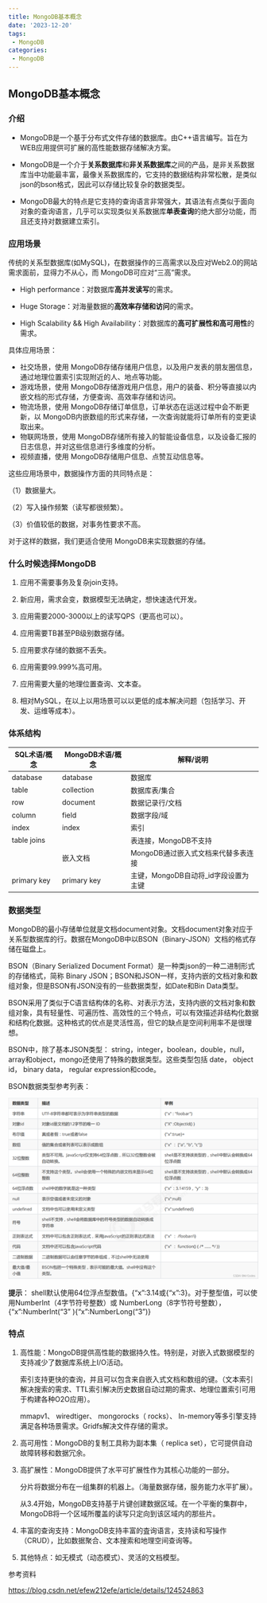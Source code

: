 ```yaml
---
title: MongoDB基本概念
date: '2023-12-20'
tags:
 - MongoDB
categories: 
 - MongoDB
---
```




## MongoDB基本概念

### 介绍

- MongoDB是一个基于分布式文件存储的数据库。由C++语言编写。旨在为WEB应用提供可扩展的高性能数据存储解决方案。
- MongoDB是一个介于**关系数据库**和**非关系数据库**之间的产品，是非关系数据库当中功能最丰富，最像关系数据库的，它支持的数据结构非常松散，是类似json的bson格式，因此可以存储比较复杂的数据类型。

- MongoDB最大的特点是它支持的查询语言非常强大，其语法有点类似于面向对象的查询语言，几乎可以实现类似关系数据库**单表查询**的绝大部分功能，而且还支持对数据建立索引。


### 应用场景

传统的关系型数据库(如MySQL)，在数据操作的三高需求以及应对Web2.0的网站需求面前，显得力不从心，而 MongoDB可应对“三高”需求。

- High performance：对数据库**高并发读写**的需求。

- Huge Storage：对海量数据的**高效率存储和访问**的需求。

- High Scalability && High Availability：对数据库的**高可扩展性和高可用性**的需求。

具体应用场景：

- 社交场景，使用 MongoDB存储存储用户信息，以及用户发表的朋友圈信息，通过地理位置索引实现附近的人、地点等功能。
-  游戏场景，使用 MongoDB存储游戏用户信息，用户的装备、积分等直接以内嵌文档的形式存储，方便查询、高效率存储和访问。
-  物流场景，使用 MongoDB存储订单信息，订单状态在运送过程中会不断更新，以 MongoDB内嵌数组的形式来存储，一次查询就能将订单所有的变更读取出来。
- 物联网场景，使用 MongoDB存储所有接入的智能设备信息，以及设备汇报的日志信息，并对这些信息进行多维度的分析。
- 视频直播，使用 MongoDB存储用户信息、点赞互动信息等。

这些应用场景中，数据操作方面的共同特点是：

  （1）数据量大。

  （2）写入操作频繁（读写都很频繁）。

  （3）价值较低的数据，对事务性要求不高。

  对于这样的数据，我们更适合使用 MongoDB来实现数据的存储。

### 什么时候选择MongoDB

1. 应用不需要事务及复杂join支持。
2. 新应用，需求会变，数据模型无法确定，想快速迭代开发。

3. 应用需要2000-3000以上的读写QPS（更高也可以）。

4. 应用需要TB甚至PB级别数据存储。

5. 应用要求存储的数据不丢失。

6. 应用需要99.999%高可用。

7. 应用需要大量的地理位置查询、文本查。

8. 相对MySQL，在以上以用场景可以以更低的成本解决问题（包括学习、开发、运维等成本）。
   

### 体系结构

| SQL术语/概念 | MongoDB术语/概念 | 解释/说明                            |
| ------------ | ---------------- | ------------------------------------ |
| database     | database         | 数据库                               |
| table        | collection       | 数据库表/集合                        |
| row          | document         | 数据记录行/文档                      |
| column       | field            | 数据字段/域                          |
| index        | index            | 索引                                 |
| table joins  |                  | 表连接，MongoDB不支持                |
|              | 嵌入文档         | MongoDB通过嵌入式文档来代替多表连接  |
| primary key  | primary key      | 主键，MongoDB自动将_id字段设置为主键 |



### 数据类型

MongoDB的最小存储单位就是文档document对象。文档document对象对应于关系型数据库的行。数据在MongoDB中以BSON（Binary-JSON）文档的格式存储在磁盘上。

BSON（Binary Serialized Document Format）是一种类json的一种二进制形式的存储格式，简称 Binary JSON；BSON和JSON一样，支持内嵌的文档对象和数组对象，但是BSON有JSON没有的一些数据类型，如Date和Bin Data类型。

BSON采用了类似于C语言结构体的名称、对表示方法，支持内嵌的文档对象和数组对象，具有轻量性、可遍历性、高效性的三个特点，可以有效描述非结构化数据和结构化数据。这种格式的优点是灵活性高，但它的缺点是空间利用率不是很理想。

BSON中，除了基本JSON类型： string，integer，boolean，double，null，array和object，mongo还使用了特殊的数据类型。这些类型包括 date， object id， binary data， regular expression和code。

BSON数据类型参考列表：

![在这里插入图片描述](0_MongoDB简介.assets/287a55514fe441a69eca966656081761.png)

**提示**：
shell默认使用64位浮点型数值。{“x”:3.14或{“x”:3}。对于整型值，可以使用NumberInt（4字节符号整数）或 NumberLong（8字节符号整数），{“x”:NumberInt(“3” ){“x”:NumberLong(“3”)}

### 特点

1. 高性能：MongoDB提供高性能的数据持久性。特别是，对嵌入式数据模型的支持减少了数据库系统上I/O活动。

   索引支持更快的查询，并且可以包含来自嵌入式文档和数组的键。（文本索引解决搜索的需求、TTL索引解决历史数据自动过期的需求、地理位置索引可用于构建各种O2O应用）。

   mmapv1、 wiredtiger、 mongorocks（ rocks）、 In-memory等多引擎支持满足各种场景需求。Gridfs解决文件存储的需求。

2. 高可用性：MongoDB的复制工具称为副本集（ replica set），它可提供自动故障转移和数据冗余。

3. 高扩展性：MongoDB提供了水平可扩展性作为其核心功能的一部分。

   分片将数据分布在一组集群的机器上。（海量数据存储，服务能力水平扩展）。

   从3.4开始，MoηgoDB支持基于片键创建数据区域。在一个平衡的集群中， MongoDB将一个区域所覆盖的读写只定向到该区域内的那些片。

4. 丰富的查询支持：MongoDB支持丰富的査询语言，支持读和写操作（CRUD），比如数据聚合、文本搜索和地理空间查询等。

5. 其他特点：如无模式（动态模式）、灵活的文档模型。
   





参考资料

https://blog.csdn.net/efew212efe/article/details/124524863
